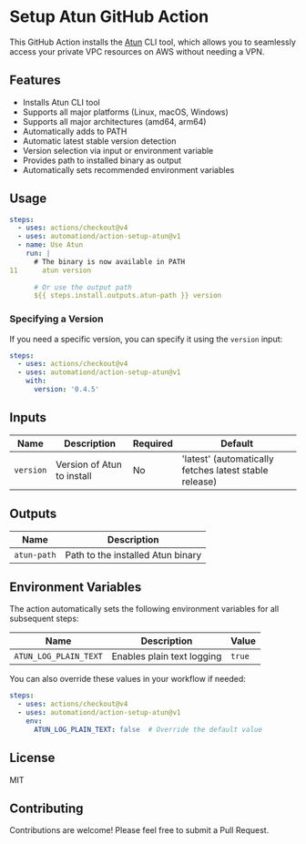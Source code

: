 # Setup Atun GitHub Action

This GitHub Action installs the [Atun](https://github.com/automationd/atun) CLI tool, which allows you to seamlessly access your private VPC resources on AWS without needing a VPN.

## Features

- Installs Atun CLI tool
- Supports all major platforms (Linux, macOS, Windows)
- Supports all major architectures (amd64, arm64)
- Automatically adds to PATH
- Automatic latest stable version detection
- Version selection via input or environment variable
- Provides path to installed binary as output
- Automatically sets recommended environment variables

## Usage

```yaml
steps:
  - uses: actions/checkout@v4
  - uses: automationd/action-setup-atun@v1
  - name: Use Atun
    run: |
      # The binary is now available in PATH
11      atun version
      
      # Or use the output path
      ${{ steps.install.outputs.atun-path }} version
```

### Specifying a Version

If you need a specific version, you can specify it using the `version` input:

```yaml
steps:
  - uses: actions/checkout@v4
  - uses: automationd/action-setup-atun@v1
    with:
      version: '0.4.5'
```

## Inputs

| Name | Description | Required | Default |
|------|-------------|----------|---------|
| `version` | Version of Atun to install | No | 'latest' (automatically fetches latest stable release) |

## Outputs

| Name | Description |
|------|-------------|
| `atun-path` | Path to the installed Atun binary |

## Environment Variables

The action automatically sets the following environment variables for all subsequent steps:

| Name | Description | Value |
|------|-------------|-------|
| `ATUN_LOG_PLAIN_TEXT` | Enables plain text logging | `true` |

You can also override these values in your workflow if needed:

```yaml
steps:
  - uses: actions/checkout@v4
  - uses: automationd/action-setup-atun@v1
    env:
      ATUN_LOG_PLAIN_TEXT: false  # Override the default value
```

## License

MIT

## Contributing

Contributions are welcome! Please feel free to submit a Pull Request. 
